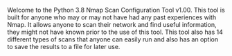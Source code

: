 Welcome to the Python 3.8 Nmap Scan Configuration Tool v1.00. This tool is built for anyone who may or may not have had any past experiences with Nmap. It allows anyone to scan their network and find useful information, they might not have known prior to the use of this tool. This tool also has 14 different types of scans that anyone can easily run and also has an option to save the results to a file for later use.

